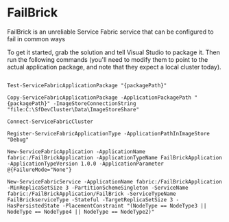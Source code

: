 # FailBrick
FailBrick is an unreliable Service Fabric service that can be configured to fail in common ways

To get it started, grab the solution and tell Visual Studio to package it. Then run the following commands (you'll need to modify them to point to the actual application package, and note that they expect a local cluster today).

``` posh

Test-ServiceFabricApplicationPackage "{packagePath}"

Copy-ServiceFabricApplicationPackage -ApplicationPackagePath "{packagePath}" -ImageStoreConnectionString "file:C:\SfDevCluster\Data\ImageStoreShare"

Connect-ServiceFabricCluster

Register-ServiceFabricApplicationType -ApplicationPathInImageStore "Debug"

New-ServiceFabricApplication -ApplicationName fabric:/FailBrickApplication -ApplicationTypeName FailBrickApplication -ApplicationTypeVersion 1.0.0 -ApplicationParameter @{FailureMode="None"}

New-ServiceFabricService -ApplicationName fabric:/FailBrickApplication -MinReplicaSetSize 3 -PartitionSchemeSingleton -ServiceName fabric:/FailBrickApplication/FailBrick -ServiceTypeName FailBrickserviceType -Stateful -TargetReplicaSetSize 3 -HasPersistedState -PlacementConstraint "(NodeType == NodeType3 || NodeType == NodeType4 || NodeType == NodeType2)"

```
